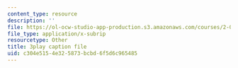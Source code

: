 ```yaml
---
content_type: resource
description: ''
file: https://ol-ocw-studio-app-production.s3.amazonaws.com/courses/2-003sc-engineering-dynamics-fall-2011/c304e5154e325873bcbd6f5d6c965485_ZNVvYg1FOPk.vtt
file_type: application/x-subrip
resourcetype: Other
title: 3play caption file
uid: c304e515-4e32-5873-bcbd-6f5d6c965485
---
```


